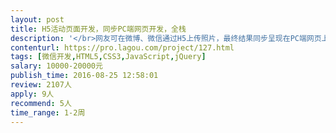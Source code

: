 ```yaml
---                
layout: post       
title: H5活动页面开发，同步PC端网页开发，全栈           
description: '</br>网友可在微博、微信通过H5上传照片，最终结果同步呈现在PC端网页上。一共6个页面，需要前端、后台，上传照片预计在3万张左右。</br>'     
contenturl: https://pro.lagou.com/project/127.html      
tags: [微信开发,HTML5,CSS3,JavaScript,jQuery]            
salary: 10000-20000元          
publish_time: 2016-08-25 12:58:01         
review: 2107人                   
apply: 9人                   
recommend: 5人                   
time_range: 1-2周              
---                 
```

